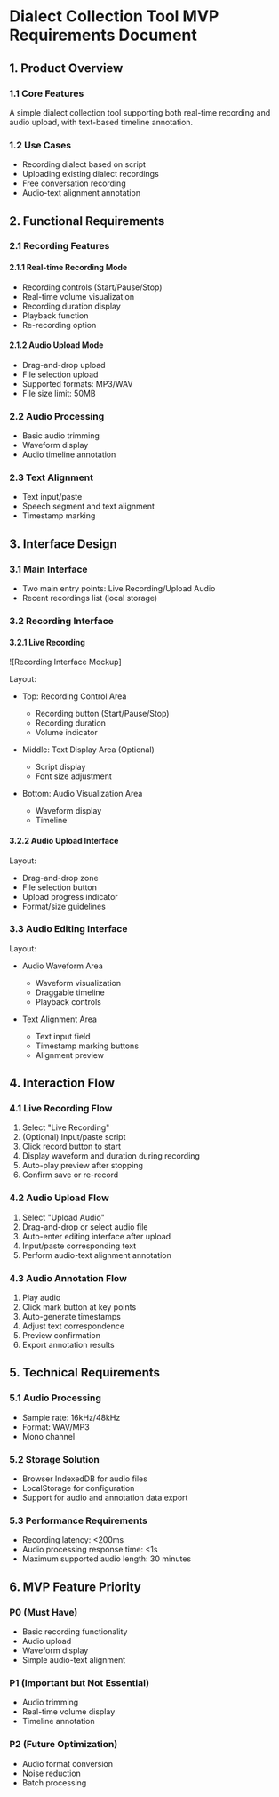 # Dialect Collection Tool MVP Requirements Document

## 1. Product Overview

### 1.1 Core Features
A simple dialect collection tool supporting both real-time recording and audio upload, with text-based timeline annotation.

### 1.2 Use Cases
- Recording dialect based on script
- Uploading existing dialect recordings
- Free conversation recording
- Audio-text alignment annotation

## 2. Functional Requirements

### 2.1 Recording Features
#### 2.1.1 Real-time Recording Mode
- Recording controls (Start/Pause/Stop)
- Real-time volume visualization
- Recording duration display
- Playback function
- Re-recording option

#### 2.1.2 Audio Upload Mode
- Drag-and-drop upload
- File selection upload
- Supported formats: MP3/WAV
- File size limit: 50MB

### 2.2 Audio Processing
- Basic audio trimming
- Waveform display
- Audio timeline annotation

### 2.3 Text Alignment
- Text input/paste
- Speech segment and text alignment
- Timestamp marking

## 3. Interface Design

### 3.1 Main Interface
- Two main entry points: Live Recording/Upload Audio
- Recent recordings list (local storage)

### 3.2 Recording Interface
#### 3.2.1 Live Recording
![Recording Interface Mockup]

Layout:
- Top: Recording Control Area
  - Recording button (Start/Pause/Stop)
  - Recording duration
  - Volume indicator

- Middle: Text Display Area (Optional)
  - Script display
  - Font size adjustment

- Bottom: Audio Visualization Area
  - Waveform display
  - Timeline

#### 3.2.2 Audio Upload Interface
Layout:
- Drag-and-drop zone
- File selection button
- Upload progress indicator
- Format/size guidelines

### 3.3 Audio Editing Interface
Layout:
- Audio Waveform Area
  - Waveform visualization
  - Draggable timeline
  - Playback controls

- Text Alignment Area
  - Text input field
  - Timestamp marking buttons
  - Alignment preview

## 4. Interaction Flow

### 4.1 Live Recording Flow
1. Select "Live Recording"
2. (Optional) Input/paste script
3. Click record button to start
4. Display waveform and duration during recording
5. Auto-play preview after stopping
6. Confirm save or re-record

### 4.2 Audio Upload Flow
1. Select "Upload Audio"
2. Drag-and-drop or select audio file
3. Auto-enter editing interface after upload
4. Input/paste corresponding text
5. Perform audio-text alignment annotation

### 4.3 Audio Annotation Flow
1. Play audio
2. Click mark button at key points
3. Auto-generate timestamps
4. Adjust text correspondence
5. Preview confirmation
6. Export annotation results

## 5. Technical Requirements

### 5.1 Audio Processing
- Sample rate: 16kHz/48kHz
- Format: WAV/MP3
- Mono channel

### 5.2 Storage Solution
- Browser IndexedDB for audio files
- LocalStorage for configuration
- Support for audio and annotation data export

### 5.3 Performance Requirements
- Recording latency: <200ms
- Audio processing response time: <1s
- Maximum supported audio length: 30 minutes

## 6. MVP Feature Priority

### P0 (Must Have)
- Basic recording functionality
- Audio upload
- Waveform display
- Simple audio-text alignment

### P1 (Important but Not Essential)
- Audio trimming
- Real-time volume display
- Timeline annotation

### P2 (Future Optimization)
- Audio format conversion
- Noise reduction
- Batch processing